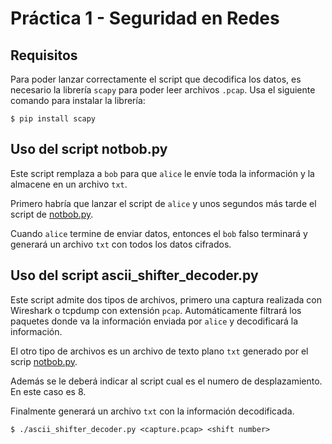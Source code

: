 # Práctica 1 - Seguridad en Redes

## Requisitos
Para poder lanzar correctamente el script que decodifica los datos, es necesario la librería `scapy` para poder leer archivos `.pcap`. Usa el siguiente comando para instalar la librería:

```
$ pip install scapy
```

## Uso del script notbob.py
Este script remplaza a `bob` para que `alice` le envíe toda la información y la almacene en un archivo `txt`.

Primero habría que lanzar el script de `alice` y unos segundos más tarde el script de [notbob.py](https://github.com/alb3rtov/SegRed-P1/blob/master/notbob.py). 

Cuando `alice` termine de enviar datos, entonces el `bob` falso terminará y generará un archivo `txt` con todos los datos cifrados.


## Uso del script ascii_shifter_decoder.py
Este script admite dos tipos de archivos, primero una captura realizada con Wireshark o tcpdump con extensión `pcap`. Automáticamente filtrará los paquetes donde va la información enviada por `alice` y decodificará la información. 

El otro tipo de archivos es un archivo de texto plano `txt` generado por el scrip [notbob.py](https://github.com/alb3rtov/SegRed-P1/blob/master/notbob.py).

Además se le deberá indicar al script cual es el numero de desplazamiento. En este caso es 8.

Finalmente generará un archivo `txt` con la información decodificada.

```
$ ./ascii_shifter_decoder.py <capture.pcap> <shift number>
```
